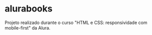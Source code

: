 # alurabooks
Projeto realizado durante o curso "HTML e CSS: responsividade com mobile-first" da Alura.
